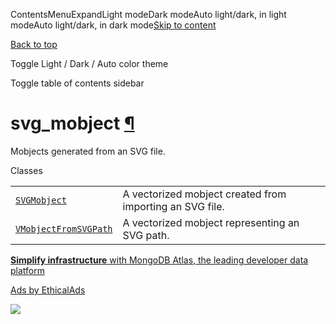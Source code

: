 ContentsMenuExpandLight modeDark modeAuto light/dark, in light modeAuto light/dark, in dark mode[Skip to content](https://docs.manim.community/en/stable/reference/manim.mobject.svg.svg_mobject.html#furo-main-content)

[Back to top](https://docs.manim.community/en/stable/reference/manim.mobject.svg.svg_mobject.html#)

Toggle Light / Dark / Auto color theme

Toggle table of contents sidebar

# svg\_mobject [¶](https://docs.manim.community/en/stable/reference/manim.mobject.svg.svg_mobject.html\#module-manim.mobject.svg.svg_mobject "Link to this heading")

Mobjects generated from an SVG file.

Classes

|     |     |
| --- | --- |
| [`SVGMobject`](https://docs.manim.community/en/stable/reference/manim.mobject.svg.svg_mobject.SVGMobject.html#manim.mobject.svg.svg_mobject.SVGMobject "manim.mobject.svg.svg_mobject.SVGMobject") | A vectorized mobject created from importing an SVG file. |
| [`VMobjectFromSVGPath`](https://docs.manim.community/en/stable/reference/manim.mobject.svg.svg_mobject.VMobjectFromSVGPath.html#manim.mobject.svg.svg_mobject.VMobjectFromSVGPath "manim.mobject.svg.svg_mobject.VMobjectFromSVGPath") | A vectorized mobject representing an SVG path. |

[**Simplify infrastructure** with MongoDB Atlas, the leading developer data platform](https://server.ethicalads.io/proxy/click/8268/019600f2-2696-7d20-8d2c-4fb1aeafd90e/)

[Ads by EthicalAds](https://www.ethicalads.io/advertisers/?ref=ea-text)

![](https://server.ethicalads.io/proxy/view/8268/019600f2-2696-7d20-8d2c-4fb1aeafd90e/)